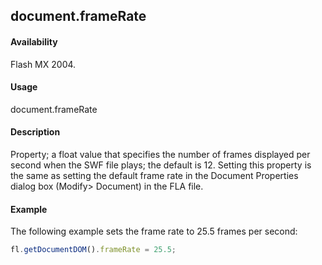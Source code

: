 ## document.frameRate

#### Availability

Flash MX 2004.

#### Usage

document.frameRate

#### Description

Property; a float value that specifies the number of frames displayed per second when the SWF file plays; the default is 12. Setting this property is the same as setting the default frame rate in the Document Properties dialog box (Modify>
Document) in the FLA file.

#### Example


The following example sets the frame rate to 25.5 frames per second:
```javascript
fl.getDocumentDOM().frameRate = 25.5;

```